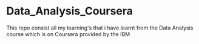 # Data_Analysis_Coursera
This repo consist all my learning's that i have learnt from the Data Analysis course which is on Coursera provided by the IBM

